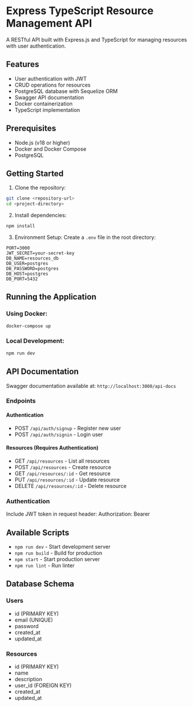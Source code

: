 # Express TypeScript Resource Management API

A RESTful API built with Express.js and TypeScript for managing resources with user authentication.

## Features

- User authentication with JWT
- CRUD operations for resources
- PostgreSQL database with Sequelize ORM
- Swagger API documentation
- Docker containerization
- TypeScript implementation

## Prerequisites

- Node.js (v18 or higher)
- Docker and Docker Compose
- PostgreSQL

## Getting Started

1. Clone the repository:
```bash
git clone <repository-url>
cd <project-directory>
```

2. Install dependencies:
```bash
npm install
```

3. Environment Setup:
Create a `.env` file in the root directory:
  ```
  PORT=3000
  JWT_SECRET=your-secret-key
  DB_NAME=resources_db
  DB_USER=postgres
  DB_PASSWORD=postgres
  DB_HOST=postgres
  DB_PORT=5432
  ```

## Running the Application

### Using Docker:
```bash
docker-compose up
```
### Local Development:
```bash
npm run dev
```

## API Documentation

Swagger documentation available at: `http://localhost:3000/api-docs`

### Endpoints

#### Authentication
- POST `/api/auth/signup` - Register new user
- POST `/api/auth/signin` - Login user

#### Resources (Requires Authentication)
- GET `/api/resources` - List all resources
- POST `/api/resources` - Create resource
- GET `/api/resources/:id` - Get resource
- PUT `/api/resources/:id` - Update resource
- DELETE `/api/resources/:id` - Delete resource

### Authentication

Include JWT token in request header: 
  Authorization: Bearer <your-token>

## Available Scripts

- `npm run dev` - Start development server
- `npm run build` - Build for production
- `npm start` - Start production server
- `npm run lint` - Run linter



## Database Schema

### Users
- id (PRIMARY KEY)
- email (UNIQUE)
- password
- created_at
- updated_at

### Resources
- id (PRIMARY KEY)
- name
- description
- user_id (FOREIGN KEY)
- created_at
- updated_at